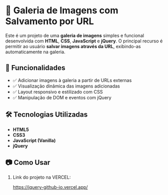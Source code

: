 # 📸 Galeria de Imagens com Salvamento por URL

Este é um projeto de uma **galeria de imagens** simples e funcional desenvolvida com **HTML**, **CSS**, **JavaScript** e **jQuery**. O principal recurso é permitir ao usuário **salvar imagens através da URL**, exibindo-as automaticamente na galeria.

## 🚀 Funcionalidades

- ✅ Adicionar imagens à galeria a partir de URLs externas
- ✅ Visualização dinâmica das imagens adicionadas
- ✅ Layout responsivo e estilizado com CSS
- ✅ Manipulação de DOM e eventos com jQuery

## 🛠 Tecnologias Utilizadas

- **HTML5**  
- **CSS3**  
- **JavaScript (Vanilla)**  
- **jQuery**

## 📷 Como Usar

1. Link do projeto na VERCEL:
   
   https://jquery-github-io.vercel.app/
